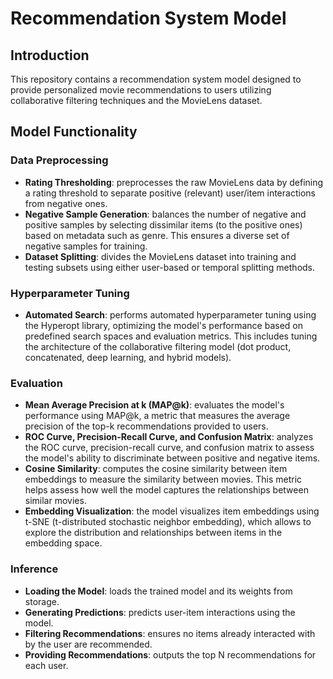 # Recommendation System Model

## Introduction

This repository contains a recommendation system model designed to provide personalized movie recommendations to users utilizing collaborative filtering techniques and the MovieLens dataset.

## Model Functionality

### Data Preprocessing

- **Rating Thresholding**: preprocesses the raw MovieLens data by defining a rating threshold to separate positive (relevant) user/item interactions from negative ones.
- **Negative Sample Generation**: balances the number of negative and positive samples by selecting dissimilar items (to the positive ones) based on metadata such as genre. This ensures a diverse set of negative samples for training.
- **Dataset Splitting**: divides the MovieLens dataset into training and testing subsets using either user-based or temporal splitting methods.

### Hyperparameter Tuning

- **Automated Search**: performs automated hyperparameter tuning using the Hyperopt library, optimizing the model's performance based on predefined search spaces and evaluation metrics. This includes tuning the architecture of the collaborative filtering model (dot product, concatenated, deep learning, and hybrid models).

### Evaluation

- **Mean Average Precision at k (MAP@k)**: evaluates the model's performance using MAP@k, a metric that measures the average precision of the top-k recommendations provided to users.
- **ROC Curve, Precision-Recall Curve, and Confusion Matrix**: analyzes the ROC curve, precision-recall curve, and confusion matrix to assess the model's ability to discriminate between positive and negative items.
- **Cosine Similarity**: computes the cosine similarity between item embeddings to measure the similarity between movies. This metric helps assess how well the model captures the relationships between similar movies.
- **Embedding Visualization**: the model visualizes item embeddings using t-SNE (t-distributed stochastic neighbor embedding), which allows to explore the distribution and relationships between items in the embedding space. 

### Inference

- **Loading the Model**: loads the trained model and its weights from storage.
- **Generating Predictions**: predicts user-item interactions using the model.
- **Filtering Recommendations**: ensures no items already interacted with by the user are recommended.
- **Providing Recommendations**: outputs the top N recommendations for each user.





